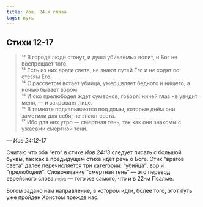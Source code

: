 ```yaml
---
title: Иов, 24-я глава
tags: путь
---
```


## Стихи 12-17

> ¹² В городе люди стонут, и душа убиваемых вопит, и Бог не воспрещает того.  
> ¹³ Есть из них враги света, не знают путей Его и не ходят по стезям Его.  
> ¹⁴ С рассветом встает убийца, умерщвляет бедного и нищего, а ночью бывает вором.  
> ¹⁵ И око прелюбодея ждет сумерков, говоря: ничей глаз не увидит меня, — и закрывает лице.  
> ¹⁶ В темноте подкапываются под домы, которые днём они заметили для себя; не знают света.  
> ¹⁷ Ибо для них утро — смертная тень, так как они знакомы с ужасами смертной тени.

— <cite>Иов&nbsp;24:12-17</cite>

Считаю что оба <q>его</q> в стихе <cite>Иов&nbsp;24:13</cite> следует писать с большой буквы, так как в предыдущем стихе
идёт речь о Боге. Этих <q>врагов света</q> далее перечисляется три категории: <q>убийца</q>, вор и <q>прелюбодей</q>.
Словочетание <q>смертная тень</q> — это перевод еврейского слова `צַלְמָוֶת` — того же самого, что и в 22-м Псалме.

Богом задано нам направление, в котором идти, более того, этот путь уже пройден Христом прежде нас.
